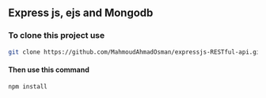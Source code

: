 ## Express js, ejs and Mongodb
### To clone this project use
```bash
git clone https://github.com/MahmoudAhmadOsman/expressjs-RESTful-api.git
```

#### Then use this command

```bash
npm install
```